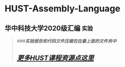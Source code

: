 # HUST-Assembly-Language

## 华中科技大学2020级汇编 `实验`
> ###***实验报告和代码文件压缩包在最上面的文件夹中***
&nbsp;
> ## [***更多HUST课程资源点这里***](https://github.com/Oliver-242)  

